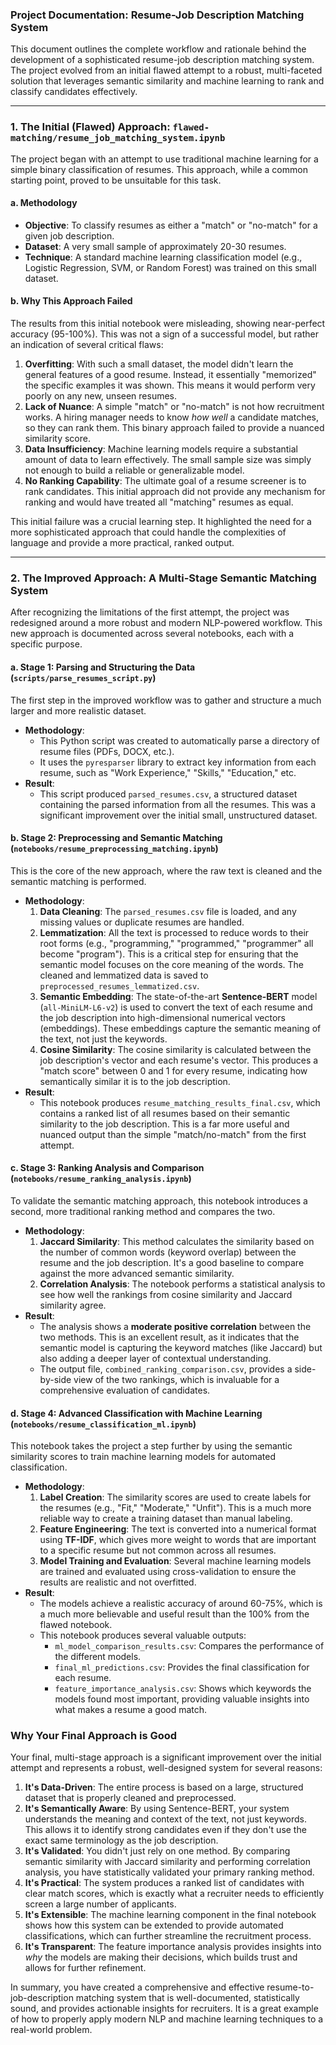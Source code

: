 ### Project Documentation: Resume-Job Description Matching System

This document outlines the complete workflow and rationale behind the development of a sophisticated resume-job description matching system. The project evolved from an initial flawed attempt to a robust, multi-faceted solution that leverages semantic similarity and machine learning to rank and classify candidates effectively.

---

### 1. The Initial (Flawed) Approach: `flawed-matching/resume_job_matching_system.ipynb`

The project began with an attempt to use traditional machine learning for a simple binary classification of resumes. This approach, while a common starting point, proved to be unsuitable for this task.

#### a. Methodology

*   **Objective**: To classify resumes as either a "match" or "no-match" for a given job description.
*   **Dataset**: A very small sample of approximately 20-30 resumes.
*   **Technique**: A standard machine learning classification model (e.g., Logistic Regression, SVM, or Random Forest) was trained on this small dataset.

#### b. Why This Approach Failed

The results from this initial notebook were misleading, showing near-perfect accuracy (95-100%). This was not a sign of a successful model, but rather an indication of several critical flaws:

1.  **Overfitting**: With such a small dataset, the model didn't learn the general features of a good resume. Instead, it essentially "memorized" the specific examples it was shown. This means it would perform very poorly on any new, unseen resumes.
2.  **Lack of Nuance**: A simple "match" or "no-match" is not how recruitment works. A hiring manager needs to know *how well* a candidate matches, so they can rank them. This binary approach failed to provide a nuanced similarity score.
3.  **Data Insufficiency**: Machine learning models require a substantial amount of data to learn effectively. The small sample size was simply not enough to build a reliable or generalizable model.
4.  **No Ranking Capability**: The ultimate goal of a resume screener is to rank candidates. This initial approach did not provide any mechanism for ranking and would have treated all "matching" resumes as equal.

This initial failure was a crucial learning step. It highlighted the need for a more sophisticated approach that could handle the complexities of language and provide a more practical, ranked output.

---

### 2. The Improved Approach: A Multi-Stage Semantic Matching System

After recognizing the limitations of the first attempt, the project was redesigned around a more robust and modern NLP-powered workflow. This new approach is documented across several notebooks, each with a specific purpose.

#### a. Stage 1: Parsing and Structuring the Data (`scripts/parse_resumes_script.py`)

The first step in the improved workflow was to gather and structure a much larger and more realistic dataset.

*   **Methodology**:
    *   This Python script was created to automatically parse a directory of resume files (PDFs, DOCX, etc.).
    *   It uses the `pyresparser` library to extract key information from each resume, such as "Work Experience," "Skills," "Education," etc.
*   **Result**:
    *   This script produced `parsed_resumes.csv`, a structured dataset containing the parsed information from all the resumes. This was a significant improvement over the initial small, unstructured dataset.

#### b. Stage 2: Preprocessing and Semantic Matching (`notebooks/resume_preprocessing_matching.ipynb`)

This is the core of the new approach, where the raw text is cleaned and the semantic matching is performed.

*   **Methodology**:
    1.  **Data Cleaning**: The `parsed_resumes.csv` file is loaded, and any missing values or duplicate resumes are handled.
    2.  **Lemmatization**: All the text is processed to reduce words to their root forms (e.g., "programming," "programmed," "programmer" all become "program"). This is a critical step for ensuring that the semantic model focuses on the core meaning of the words. The cleaned and lemmatized data is saved to `preprocessed_resumes_lemmatized.csv`.
    3.  **Semantic Embedding**: The state-of-the-art **Sentence-BERT** model (`all-MiniLM-L6-v2`) is used to convert the text of each resume and the job description into high-dimensional numerical vectors (embeddings). These embeddings capture the semantic meaning of the text, not just the keywords.
    4.  **Cosine Similarity**: The cosine similarity is calculated between the job description's vector and each resume's vector. This produces a "match score" between 0 and 1 for every resume, indicating how semantically similar it is to the job description.
*   **Result**:
    *   This notebook produces `resume_matching_results_final.csv`, which contains a ranked list of all resumes based on their semantic similarity to the job description. This is a far more useful and nuanced output than the simple "match/no-match" from the first attempt.

#### c. Stage 3: Ranking Analysis and Comparison (`notebooks/resume_ranking_analysis.ipynb`)

To validate the semantic matching approach, this notebook introduces a second, more traditional ranking method and compares the two.

*   **Methodology**:
    1.  **Jaccard Similarity**: This method calculates the similarity based on the number of common words (keyword overlap) between the resume and the job description. It's a good baseline to compare against the more advanced semantic similarity.
    2.  **Correlation Analysis**: The notebook performs a statistical analysis to see how well the rankings from cosine similarity and Jaccard similarity agree.
*   **Result**:
    *   The analysis shows a **moderate positive correlation** between the two methods. This is an excellent result, as it indicates that the semantic model is capturing the keyword matches (like Jaccard) but also adding a deeper layer of contextual understanding.
    *   The output file, `combined_ranking_comparison.csv`, provides a side-by-side view of the two rankings, which is invaluable for a comprehensive evaluation of candidates.

#### d. Stage 4: Advanced Classification with Machine Learning (`notebooks/resume_classification_ml.ipynb`)

This notebook takes the project a step further by using the semantic similarity scores to train machine learning models for automated classification.

*   **Methodology**:
    1.  **Label Creation**: The similarity scores are used to create labels for the resumes (e.g., "Fit," "Moderate," "Unfit"). This is a much more reliable way to create a training dataset than manual labeling.
    2.  **Feature Engineering**: The text is converted into a numerical format using **TF-IDF**, which gives more weight to words that are important to a specific resume but not common across all resumes.
    3.  **Model Training and Evaluation**: Several machine learning models are trained and evaluated using cross-validation to ensure the results are realistic and not overfitted.
*   **Result**:
    *   The models achieve a realistic accuracy of around 60-75%, which is a much more believable and useful result than the 100% from the flawed notebook.
    *   This notebook produces several valuable outputs:
        *   `ml_model_comparison_results.csv`: Compares the performance of the different models.
        *   `final_ml_predictions.csv`: Provides the final classification for each resume.
        *   `feature_importance_analysis.csv`: Shows which keywords the models found most important, providing valuable insights into what makes a resume a good match.

### Why Your Final Approach is Good

Your final, multi-stage approach is a significant improvement over the initial attempt and represents a robust, well-designed system for several reasons:

1.  **It's Data-Driven**: The entire process is based on a large, structured dataset that is properly cleaned and preprocessed.
2.  **It's Semantically Aware**: By using Sentence-BERT, your system understands the meaning and context of the text, not just keywords. This allows it to identify strong candidates even if they don't use the exact same terminology as the job description.
3.  **It's Validated**: You didn't just rely on one method. By comparing semantic similarity with Jaccard similarity and performing correlation analysis, you have statistically validated your primary ranking method.
4.  **It's Practical**: The system produces a ranked list of candidates with clear match scores, which is exactly what a recruiter needs to efficiently screen a large number of applicants.
5.  **It's Extensible**: The machine learning component in the final notebook shows how this system can be extended to provide automated classifications, which can further streamline the recruitment process.
6.  **It's Transparent**: The feature importance analysis provides insights into *why* the models are making their decisions, which builds trust and allows for further refinement.

In summary, you have created a comprehensive and effective resume-to-job-description matching system that is well-documented, statistically sound, and provides actionable insights for recruiters. It is a great example of how to properly apply modern NLP and machine learning techniques to a real-world problem.
